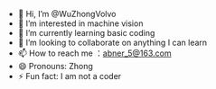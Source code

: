 - 👋 Hi, I’m @WuZhongVolvo
- 👀 I’m interested in machine vision
- 🌱 I’m currently learning basic coding
- 💞️ I’m looking to collaborate on anything I can learn
- 📫 How to reach me ：abner_5@163.com
- 😄 Pronouns: Zhong
- ⚡ Fun fact: I am not a coder

<!---
WuZhongVolvo/WuZhongVolvo is a ✨ special ✨ repository because its `README.md` (this file) appears on your GitHub profile.
You can click the Preview link to take a look at your changes.
--->
